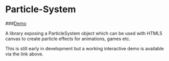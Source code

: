 # Particle-System

###[Demo](https://dbuzzin.github.io/particle-system/)

A library exposing a ParticleSystem object which can be used with HTML5 canvas to create particle effects for animations, games etc.

This is still early in development but a working interactive demo is available via the link above.

